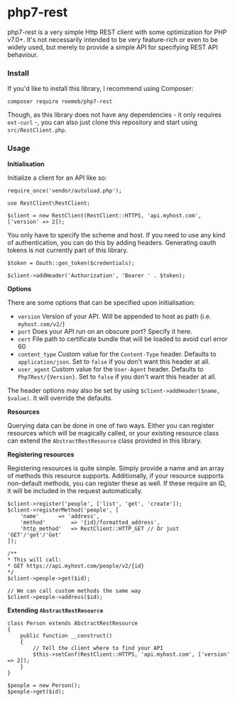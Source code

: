 # php7-rest

php7-rest is a very simple Http REST client with some optimization for PHP v7.0+. It's not necessarily intended to be very feature-rich or even to be widely used, but merely to provide a simple API for specifying REST API behaviour. 


### Install

If you'd like to install this library, I recommend using Composer:

```
composer require roemeb/php7-rest
```

Though, as this library does not have any dependencies - it only requires `ext-curl` -, you can also just clone this repository and start using `src/RestClient.php`.

### Usage

**Initialisation**

Initialize a client for an API like so:

```
require_once('vendor/autoload.php');

use RestClient\RestClient;

$client = new RestClient(RestClient::HTTPS, 'api.myhost.com', ['version' => 2]);
```

You only have to specify the scheme and host. If you need to use any kind of authentication, you can do this by adding headers. Generating oauth tokens is not currently part of this library.

```
$token = Oauth::gen_token($credentials);

$client->addHeader('Authorization', 'Bearer ' . $token);
```

**Options**

There are some options that can be specified upon initialisation:

- `version` Version of your API. Will be appended to host as path (i.e. `myhost.com/v2/`)
- `port` Does your API run on an obscure port? Specify it here.
- `cert` File path to certificate bundle that will be loaded to avoid curl error 60
- `content_type` Custom value for the `Content-Type` header. Defaults to `application/json`. Set to `false` if you don't want this header at all.
- `user_agent` Custom value for the `User-Agent` header. Defaults to `Php7Rest/{Version}`. Set to `false` if you don't want this header at all.

The header options may also be set by using `$client->addHeader($name, $value)`. It will override the defaults.

**Resources**

Querying data can be done in one of two ways. Either you can register resources which will be magically called, or your existing resource class can extend the `AbstractRestResource` class provided in this library.

**Registering resources**

Registering resources is quite simple. Simply provide a name and an array of methods this resource supports. Additionally, if your resource supports non-default methods, you can register these as well. If these require an ID, it will be included in the request automatically.

```
$client->register('people', ['list', 'get', 'create']);
$client->registerMethod('people', [
	'name' 		=> 'address',
	'method' 		=> '{id}/formatted_address',
	'http_method'	=> RestClient::HTTP_GET // Or just 'GET'/'get'/'Get'
]);

/**
* This will call:
* GET https://api.myhost.com/people/v2/{id}
*/
$client->people->get($id);

// We can call custom methods the same way
$client->people->address($id);
```

**Extending `AbstractRestResource`**

```
class Person extends AbstractRestResource
{
	public function __construct()
	{
		// Tell the client where to find your API
		$this->setConf(RestClient::HTTPS, 'api.myhost.com', ['version' => 2]);
	}
}

$people = new Person();
$people->get($id);
```

